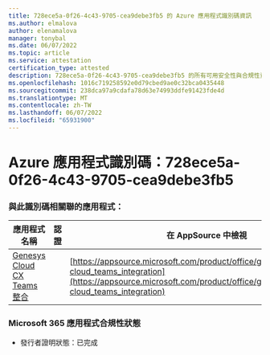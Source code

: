 ```yaml
---
title: 728ece5a-0f26-4c43-9705-cea9debe3fb5 的 Azure 應用程式識別碼資訊
ms.author: elmalova
author: elenamalova
manager: tonybal
ms.date: 06/07/2022
ms.topic: article
ms.service: attestation
certification_type: attested
description: 728ece5a-0f26-4c43-9705-cea9debe3fb5 的所有可用安全性與合規性資訊。
ms.openlocfilehash: 1016c719258592e0d79cbed9ae0c32bca0435448
ms.sourcegitcommit: 238dca97a9cdafa78d63e74993ddfe91423fde4d
ms.translationtype: MT
ms.contentlocale: zh-TW
ms.lasthandoff: 06/07/2022
ms.locfileid: "65931900"
---
```

# <a name="azure-app-id-728ece5a-0f26-4c43-9705-cea9debe3fb5"></a>Azure 應用程式識別碼：728ece5a-0f26-4c43-9705-cea9debe3fb5


### <a name="apps-associated-with-this-id"></a>與此識別碼相關聯的應用程式：
| **應用程式名稱** | **認證** | **在 AppSource 中檢視** |
|--------------|---------------|-----------------------|
| [Genesys Cloud CX Teams 整合](../forward/genesyslabs.genesys-cloud_teams_integration.md) |  | [https://appsource.microsoft.com/product/office/genesyslabs.genesys-cloud_teams_integration](https://appsource.microsoft.com/product/office/genesyslabs.genesys-cloud_teams_integration) |

### <a name="microsoft-365-app-compliance-status"></a>Microsoft 365 應用程式合規性狀態
- 發行者證明狀態：已完成
